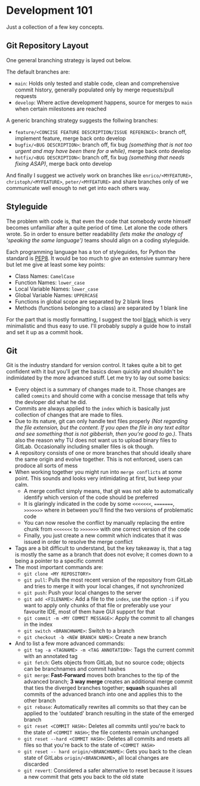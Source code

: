 # Development 101
Just a collection of a few key concepts.

## Git Repository Layout
One general branching strategy is layed out below.

The default branches are:
- `main`: Holds only tested and stable code, clean and comprehensive commit history, generally populated only by merge requests/pull requests
- `develop`: Where active development happens, source for merges to `main` when certain milestones are reached

A generic branching strategy suggests the follwing branches:
- `feature/<CONCISE FEATURE DESCRIPTION/ISSUE REFERENCE>`: branch off, implement feature, merge back onto develop
- `bugfix/<BUG DESCRIPTION>`: branch off, fix bug _(something that is not too urgent and may have been there for a while)_, merge back onto develop 
- `hotfix/<BUG DESCRIPTION>`: branch off, fix bug _(something that needs fixing ASAP)_, merge back onto develop

And finally I suggest we actively work on branches like `enrico/<MYFEATURE>`, `christoph/<MYFEATURE>`, `peter/<MYFEATURE>` and share branches only of we communicate well enough to net get into each others way.

## Styleguide
The problem with code is, that even the code that somebody wrote himself becomes unfamiliar after a quite period of time. Let alone the code others wrote. So in order to ensure better readability _(lets make the analogy of 'speaking the same language')_ teams should align on a coding styleguide.

Each programming language has a ton of styleguides, for Python the standard is [PEP8](https://peps.python.org/pep-0008/). It would be too much to give an extensive summary here but let me give at least some key points:
- Class Names: `CamelCase`
- Function Names: `lower_case`
- Local Variable Names: `lower_case`
- Global Variable Names: `UPPERCASE`
- Functions in global scope are separated by 2 blank lines
- Methods (functions belonging to a class) are separated by 1 blank line

For the part that is mostly formatting, I suggest the tool [black](https://pypi.org/project/black/) which is very minimalistic and thus easy to use. I'll probably supply a guide how to install and set it up as a commit hook.

## Git
Git is the industry standard for version control. It takes quite a bit to get confident with it but you'll get the basics down quickly and shouldn't be indimidated by the more advanced stuff. Let me try to lay out some basics:
- Every object is a summary of changes made to it. Those changes are called `commits` and should come with a concise message that tells why the devloper did what he did.
- Commits are always applied to the `index` which is basically just collection of changes that are made to files.
- Due to its nature, git can only handle text files properly _(Not regarding the file extension, but the content. If you open the file in any text editor and see something that is not gibberish, then you're good to go.)_. Thats also the reason why TU does not want us to upload binary files to GitLab. Occasionally including smaller files is ok though.
- A repository consists of one or more branches that should ideally share the same origin and evolve together. This is not enforced, users can prodoce all sorts of mess
- When working together you might run into `merge conflicts` at some point. This sounds and looks very intimidating at first, but keep your calm.
    - A merge conflict simply means, that git was not able to automatically identify which version of the code should be preferred
    - It is glaringly indicated in the code by some `<<<<<<<`, `=======`, `>>>>>>>` where in between you'll find the two versions of problematic code
    - You can now resolve the conflict by manually replacing the entire chunk from `<<<<<<<` to `>>>>>>>` with one correct version of the code
    - Finally, you just create a new commit which indicates that it was issued in order to resolve the merge conflict
- Tags are a bit difficult to understand, but the key takeaway is, that a tag is mostly the same as a branch that does not evolve; it comes down to a being a pointer to a specific commit
- The most important commands are:
    - `git clone <MY REPOSITORY>`
    - `git pull`: Pulls the most recent version of the repository from GitLab and tries to merge it with your local changes, if not synchronized
    - `git push`: Push your local changes to the server
    - `git add <FILENAME>`: Add a file to the `index`, use the option `-i` if you want to apply only chunks of that file or preferably use your favourite IDE, most of them have GUI support for that
    - `git commit -m <MY COMMIT MESSAGE>`: Apply the commit to all changes in the index
    - `git switch <BRANCHNAME>`: Switch to a branch
    - `git checkout -b <NEW BRANCH NAME>`: Create a new branch
- And to list a few more advanced commands:
  - `git tag -a <TAGNAME> -m <TAG ANNOTATION>`: Tags the current commit with an annotated tag
  - `git fetch`: Gets objects from GitLab, but no source code; objects can be branchnames and commit hashes
  - `git merge`: **Fast-Forward** moves both branches to the tip of the advanced branch; **3 way merge** creates an additional merge commit that ties the diverged branches together; **squash** squashes all commits of the advanced branch into one and applies this to the other branch
  - `git rebase`: Automatically rewrites all commits so that they can be applied to the 'outdated' branch resulting in the state of the emerged branch
  - `git reset <COMMIT HASH>`: Deletes all commits until you're back to the state of `<COMMIT HASH>`; the file contents remain unchanged
  - `git reset --hard <COMMIT HASH>`: Deletes all commits and resets all files so that you're back to the state of `<COMMIT HASH>` 
  - `git reset -- hard origin/<BRANCHNAME>`: Gets you back to the clean state of GitLabs `origin/<BRANCHNAME>`, all local changes are discarded
  - `git revert`: Considered a safer alternative to reset because it issues a new commit that gets you back to the old state
